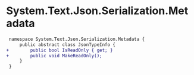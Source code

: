 # System.Text.Json.Serialization.Metadata

``` diff
 namespace System.Text.Json.Serialization.Metadata {
     public abstract class JsonTypeInfo {
+        public bool IsReadOnly { get; }
+        public void MakeReadOnly();
     }
 }
```

